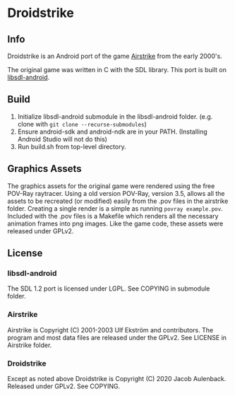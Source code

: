 # Droidstrike

## Info

Droidstrike is an Android port of the game [Airstrike](https://www.icculus.org/airstrike/) from the early 2000's. 

The original game was written in C with the SDL library. This port is built on [libsdl-android](https://libsdl-android.sourceforge.io/).


## Build

1. Initialize libsdl-android submodule in the libsdl-android folder. (e.g. clone with `git clone --recurse-submodules`)
2. Ensure android-sdk and android-ndk are in your PATH. (Installing Android Studio will not do this)
3. Run build.sh from top-level directory.

## Graphics Assets

The graphics assets for the original game were rendered using the free POV-Ray raytracer. Using a old version POV-Ray, version 3.5, allows all the assets to be recreated (or modified) easily from the .pov files in the airstrike folder. Creating a single render is a simple as running `povray example.pov`. Included with the .pov files is a Makefile which renders all the necessary animation frames into png images. Like the game code, these assets were released under GPLv2.

## License

### libsdl-android

The SDL 1.2 port is licensed under LGPL. See COPYING in submodule folder.

### Airstrike

Airstrike is Copyright (C) 2001-2003 Ulf Ekström and contributors.
The program and most data files are released under the GPLv2. See LICENSE in Airstrike folder.

### Droidstrike

Except as noted above Droidstrike is Copyright (C) 2020 Jacob Aulenback. Released under GPLv2. See COPYING.

